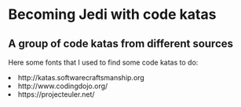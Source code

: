 <h1> Becoming Jedi with code katas </h1>
<h2> A group of code katas from different sources </h2>

<p> Here some fonts that I used to find some code katas to do: </p>
<lu>
  <li>http://katas.softwarecraftsmanship.org</li>
  <li> http://www.codingdojo.org/</li>
  <li> https://projecteuler.net/ </li>
</lu>
